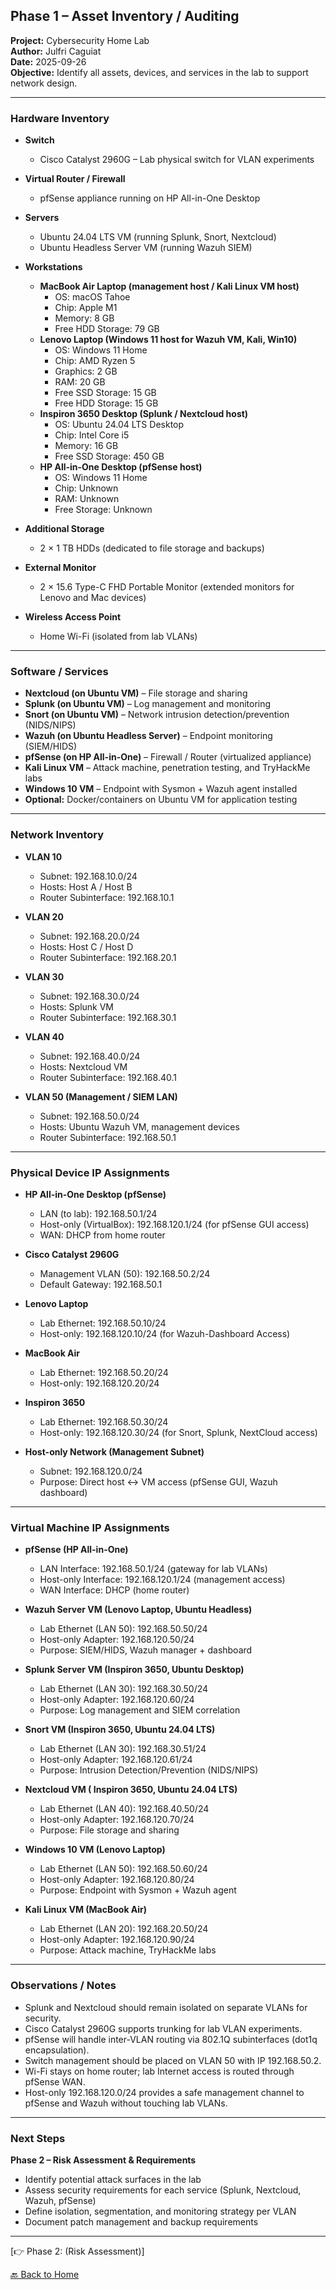 ## Phase 1 – Asset Inventory / Auditing

**Project:** Cybersecurity Home Lab  
**Author:** Julfri Caguiat  
**Date:** 2025-09-26  
**Objective:** Identify all assets, devices, and services in the lab to support network design.

---

### Hardware Inventory

- **Switch**
  - Cisco Catalyst 2960G – Lab physical switch for VLAN experiments

- **Virtual Router / Firewall**
  - pfSense appliance running on HP All-in-One Desktop

- **Servers**
  - Ubuntu 24.04 LTS VM (running Splunk, Snort, Nextcloud)
  - Ubuntu Headless Server VM (running Wazuh SIEM)

- **Workstations**
  - **MacBook Air Laptop (management host / Kali Linux VM host)**
    - OS: macOS Tahoe
    - Chip: Apple M1
    - Memory: 8 GB
    - Free HDD Storage: 79 GB
  - **Lenovo Laptop (Windows 11 host for Wazuh VM, Kali, Win10)**
    - OS: Windows 11 Home
    - Chip: AMD Ryzen 5
    - Graphics: 2 GB
    - RAM: 20 GB
    - Free SSD Storage: 15 GB
    - Free HDD Storage: 15 GB
  - **Inspiron 3650 Desktop (Splunk / Nextcloud host)**
    - OS: Ubuntu 24.04 LTS Desktop
    - Chip: Intel Core i5
    - Memory: 16 GB
    - Free SSD Storage: 450 GB
  - **HP All-in-One Desktop (pfSense host)**
    - OS: Windows 11 Home
    - Chip: Unknown
    - RAM: Unknown
    - Free Storage: Unknown

- **Additional Storage**
  - 2 × 1 TB HDDs (dedicated to file storage and backups)

- **External Monitor**
  - 2 × 15.6 Type-C FHD Portable Monitor (extended monitors for Lenovo and Mac devices)

- **Wireless Access Point**
  - Home Wi-Fi (isolated from lab VLANs)

---

### Software / Services

- **Nextcloud (on Ubuntu VM)** – File storage and sharing  
- **Splunk (on Ubuntu VM)** – Log management and monitoring  
- **Snort (on Ubuntu VM)** – Network intrusion detection/prevention (NIDS/NIPS)  
- **Wazuh (on Ubuntu Headless Server)** – Endpoint monitoring (SIEM/HIDS)  
- **pfSense (on HP All-in-One)** – Firewall / Router (virtualized appliance)  
- **Kali Linux VM** – Attack machine, penetration testing, and TryHackMe labs  
- **Windows 10 VM** – Endpoint with Sysmon + Wazuh agent installed  
- **Optional:** Docker/containers on Ubuntu VM for application testing  

---

### Network Inventory

- **VLAN 10**  
  - Subnet: 192.168.10.0/24  
  - Hosts: Host A / Host B  
  - Router Subinterface: 192.168.10.1  

- **VLAN 20**  
  - Subnet: 192.168.20.0/24  
  - Hosts: Host C / Host D  
  - Router Subinterface: 192.168.20.1  

- **VLAN 30**  
  - Subnet: 192.168.30.0/24  
  - Hosts: Splunk VM  
  - Router Subinterface: 192.168.30.1  

- **VLAN 40**  
  - Subnet: 192.168.40.0/24  
  - Hosts: Nextcloud VM  
  - Router Subinterface: 192.168.40.1  

- **VLAN 50 (Management / SIEM LAN)**  
  - Subnet: 192.168.50.0/24  
  - Hosts: Ubuntu Wazuh VM, management devices  
  - Router Subinterface: 192.168.50.1  

---

### Physical Device IP Assignments

- **HP All-in-One Desktop (pfSense)**
  - LAN (to lab): 192.168.50.1/24
  - Host-only (VirtualBox): 192.168.120.1/24 (for pfSense GUI access)
  - WAN: DHCP from home router

- **Cisco Catalyst 2960G**
  - Management VLAN (50): 192.168.50.2/24
  - Default Gateway: 192.168.50.1

- **Lenovo Laptop**
  - Lab Ethernet: 192.168.50.10/24
  - Host-only: 192.168.120.10/24 (for Wazuh-Dashboard Access)

- **MacBook Air**
  - Lab Ethernet: 192.168.50.20/24
  - Host-only: 192.168.120.20/24

- **Inspiron 3650**
  - Lab Ethernet: 192.168.50.30/24
  - Host-only: 192.168.120.30/24 (for Snort, Splunk, NextCloud access)

- **Host-only Network (Management Subnet)**
  - Subnet: 192.168.120.0/24
  - Purpose: Direct host ↔ VM access (pfSense GUI, Wazuh dashboard)

---

### Virtual Machine IP Assignments

- **pfSense (HP All-in-One)**
  - LAN Interface: 192.168.50.1/24 (gateway for lab VLANs)
  - Host-only Interface: 192.168.120.1/24 (management access)
  - WAN Interface: DHCP (home router)

- **Wazuh Server VM (Lenovo Laptop, Ubuntu Headless)**
  - Lab Ethernet (LAN 50): 192.168.50.50/24
  - Host-only Adapter: 192.168.120.50/24
  - Purpose: SIEM/HIDS, Wazuh manager + dashboard
  
- **Splunk Server VM (Inspiron 3650, Ubuntu Desktop)**
  - Lab Ethernet (LAN 30): 192.168.30.50/24
  - Host-only Adapter: 192.168.120.60/24
  - Purpose: Log management and SIEM correlation

- **Snort VM (Inspiron 3650, Ubuntu 24.04 LTS)**
  - Lab Ethernet (LAN 30): 192.168.30.51/24
  - Host-only Adapter: 192.168.120.61/24
  - Purpose: Intrusion Detection/Prevention (NIDS/NIPS)

- **Nextcloud VM ( Inspiron 3650, Ubuntu 24.04 LTS)**
  - Lab Ethernet (LAN 40): 192.168.40.50/24
  - Host-only Adapter: 192.168.120.70/24
  - Purpose: File storage and sharing

- **Windows 10 VM (Lenovo Laptop)**
  - Lab Ethernet (LAN 50): 192.168.50.60/24
  - Host-only Adapter: 192.168.120.80/24
  - Purpose: Endpoint with Sysmon + Wazuh agent

- **Kali Linux VM (MacBook Air)**
  - Lab Ethernet (LAN 20): 192.168.20.50/24
  - Host-only Adapter: 192.168.120.90/24
  - Purpose: Attack machine, TryHackMe labs

<!--
Virtual Machine IP Assignments
	•	pfSense VM (on HP All-in-One, VirtualBox)
	•	LAN Interface: 192.168.50.1/24 (gateway for lab VLANs)
	•	Host-only Interface: 192.168.120.1/24 (management access)
	•	WAN Interface: DHCP (home router)

	•	Wazuh Server VM (Lenovo Laptop, Ubuntu Headless)
	•	Lab Ethernet (LAN 50): 192.168.50.50/24
	•	Host-only Adapter: 192.168.120.50/24
	•	Purpose: SIEM/HIDS, Wazuh manager + dashboard

	•	Splunk Server VM (Inspiron 3650, Ubuntu Desktop)
	•	Lab Ethernet (LAN 30): 192.168.30.50/24
	•	Host-only Adapter: 192.168.120.60/24
	•	Purpose: Log management and SIEM correlation

	•	Snort VM (Ubuntu 24.04 LTS)
	•	Lab Ethernet (LAN 30): 192.168.30.51/24
	•	Host-only Adapter: 192.168.120.61/24
	•	Purpose: Intrusion Detection/Prevention (NIDS/NIPS)

	•	Nextcloud VM (Ubuntu 24.04 LTS, Inspiron 3650)
	•	Lab Ethernet (LAN 40): 192.168.40.50/24
	•	Host-only Adapter: 192.168.120.70/24
	•	Purpose: File storage and sharing

	•	Windows 10 VM (Lenovo Laptop)
	•	Lab Ethernet (LAN 50): 192.168.50.60/24
	•	Host-only Adapter: 192.168.120.80/24
	•	Purpose: Endpoint with Sysmon + Wazuh agent

	•	Kali Linux VM (MacBook Air)
	•	Lab Ethernet (LAN 20): 192.168.20.50/24
	•	Host-only Adapter: 192.168.120.90/24
	•	Purpose: Attack machine, TryHackMe labs
-->
---

### Observations / Notes

- Splunk and Nextcloud should remain isolated on separate VLANs for security.  
- Cisco Catalyst 2960G supports trunking for lab VLAN experiments.  
- pfSense will handle inter-VLAN routing via 802.1Q subinterfaces (dot1q encapsulation).  
- Switch management should be placed on VLAN 50 with IP 192.168.50.2.  
- Wi-Fi stays on home router; lab Internet access is routed through pfSense WAN.  
- Host-only 192.168.120.0/24 provides a safe management channel to pfSense and Wazuh without touching lab VLANs.  

---

### Next Steps

**Phase 2 – Risk Assessment & Requirements**  
- Identify potential attack surfaces in the lab  
- Assess security requirements for each service (Splunk, Nextcloud, Wazuh, pfSense)  
- Define isolation, segmentation, and monitoring strategy per VLAN  
- Document patch management and backup requirements  

---
[👉 Phase 2: (Risk Assessment)]

[🔙 Back to Home](../index.md)
